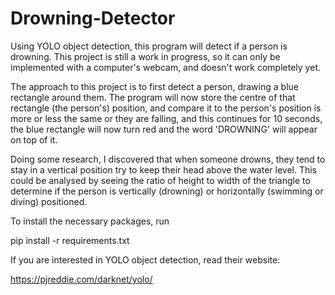 # Drowning-Detector
Using YOLO object detection, this program will detect if a person is drowning. This project is still a work in progress, so it can only be implemented with a computer's webcam, and doesn't work completely yet.

The approach to this project is to first detect a person, drawing a blue rectangle around them. The program will now store the centre of that rectangle (the person's) position, and compare it to the person's position is more or less the same or they are falling, and this continues for 10 seconds, the blue rectangle will now turn red and the word 'DROWNING' will appear on top of it.

Doing some research, I discovered that when someone drowns, they tend to stay in a vertical position try to keep their head above the water level. This could be analysed by seeing the ratio of height to width of the triangle to determine if the person is vertically (drowning) or horizontally (swimming or diving) positioned.

To install the necessary packages, run

pip install -r requirements.txt

If you are interested in YOLO object detection, read their website:

https://pjreddie.com/darknet/yolo/
